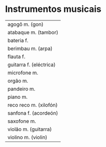 # Instrumentos musicais

|                         |
| --                      |
| agogô m. (gon)          |
| atabaque m. (tambor)    |
| bateria f.              |
| berimbau m. (arpa)      |
| flauta f.               |
| guitarra f. (eléctrica) |
| microfone m.            |
| orgão m.                |
| pandeiro m.             |
| piano m.                |
| reco reco m. (xilofón)  |
| sanfona f. (acordeón)   |
| saxofone m.             |
| violão m. (guitarra)    |
| violino m. (violin)     |

